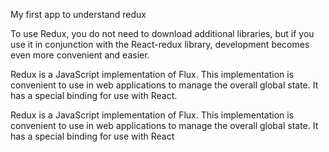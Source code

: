 My first app to understand redux

To use Redux, you do not need to download additional libraries, but if you use it in conjunction with the React-redux library, development becomes even more convenient and easier.

Redux is a JavaScript implementation of Flux. This implementation is convenient to use in web applications to manage the overall global state. It has a special binding for use with React.

Redux is a JavaScript implementation of Flux. This implementation is convenient to use in web applications to manage the overall global state. It has a special binding for use with React
